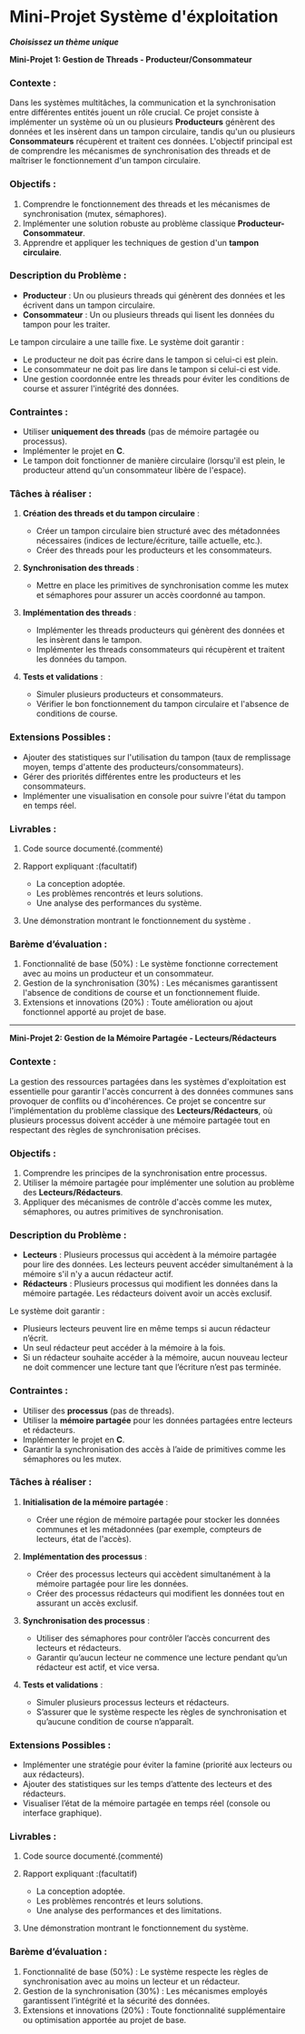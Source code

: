 # Mini-Projet Système d'éxploitation

***Choisissez un thème unique***

**Mini-Projet 1: Gestion de Threads - Producteur/Consommateur**

### Contexte :
Dans les systèmes multitâches, la communication et la synchronisation entre différentes entités jouent un rôle crucial. Ce projet consiste à implémenter un système où un ou plusieurs **Producteurs** génèrent des données et les insèrent dans un tampon circulaire, tandis qu'un ou plusieurs **Consommateurs** récupèrent et traitent ces données. L'objectif principal est de comprendre les mécanismes de synchronisation des threads et de maîtriser le fonctionnement d'un tampon circulaire.

### Objectifs :
1. Comprendre le fonctionnement des threads et les mécanismes de synchronisation (mutex, sémaphores).
2. Implémenter une solution robuste au problème classique **Producteur-Consommateur**.
3. Apprendre et appliquer les techniques de gestion d'un **tampon circulaire**.

### Description du Problème :
- **Producteur** : Un ou plusieurs threads qui génèrent des données et les écrivent dans un tampon circulaire.
- **Consommateur** : Un ou plusieurs threads qui lisent les données du tampon pour les traiter.

Le tampon circulaire a une taille fixe. Le système doit garantir :
- Le producteur ne doit pas écrire dans le tampon si celui-ci est plein.
- Le consommateur ne doit pas lire dans le tampon si celui-ci est vide.
- Une gestion coordonnée entre les threads pour éviter les conditions de course et assurer l'intégrité des données.

### Contraintes :
- Utiliser **uniquement des threads** (pas de mémoire partagée ou processus).
- Implémenter le projet en **C**.
- Le tampon doit fonctionner de manière circulaire (lorsqu'il est plein, le producteur attend qu'un consommateur libère de l'espace).

### Tâches à réaliser :
1. **Création des threads et du tampon circulaire** :
   - Créer un tampon circulaire bien structuré avec des métadonnées nécessaires (indices de lecture/écriture, taille actuelle, etc.).
   - Créer des threads pour les producteurs et les consommateurs.

2. **Synchronisation des threads** :
   - Mettre en place les primitives de synchronisation comme les mutex et sémaphores pour assurer un accès coordonné au tampon.

3. **Implémentation des threads** :
   - Implémenter les threads producteurs qui génèrent des données et les insèrent dans le tampon.
   - Implémenter les threads consommateurs qui récupèrent et traitent les données du tampon.

4. **Tests et validations** :
   - Simuler plusieurs producteurs et consommateurs.
   - Vérifier le bon fonctionnement du tampon circulaire et l'absence de conditions de course.

### Extensions Possibles :
- Ajouter des statistiques sur l'utilisation du tampon (taux de remplissage moyen, temps d'attente des producteurs/consommateurs).
- Gérer des priorités différentes entre les producteurs et les consommateurs.
- Implémenter une visualisation en console pour suivre l'état du tampon en temps réel.

### Livrables :
1. Code source documenté.(commenté) 
2. Rapport expliquant :(facultatif)
   - La conception adoptée.
   - Les problèmes rencontrés et leurs solutions.
   - Une analyse des performances du système.

3. Une démonstration montrant le fonctionnement du système .

### Barème d’évaluation :
1. Fonctionnalité de base (50%) : Le système fonctionne correctement avec au moins un producteur et un consommateur.
2. Gestion de la synchronisation (30%) : Les mécanismes garantissent l'absence de conditions de course et un fonctionnement fluide.
3. Extensions et innovations (20%) : Toute amélioration ou ajout fonctionnel apporté au projet de base.


---

**Mini-Projet 2: Gestion de la Mémoire Partagée - Lecteurs/Rédacteurs**

### Contexte :
La gestion des ressources partagées dans les systèmes d'exploitation est essentielle pour garantir l'accès concurrent à des données communes sans provoquer de conflits ou d'incohérences. Ce projet se concentre sur l'implémentation du problème classique des **Lecteurs/Rédacteurs**, où plusieurs processus doivent accéder à une mémoire partagée tout en respectant des règles de synchronisation précises.

### Objectifs :
1. Comprendre les principes de la synchronisation entre processus.
2. Utiliser la mémoire partagée pour implémenter une solution au problème des **Lecteurs/Rédacteurs**.
3. Appliquer des mécanismes de contrôle d'accès comme les mutex, sémaphores, ou autres primitives de synchronisation.

### Description du Problème :
- **Lecteurs** : Plusieurs processus qui accèdent à la mémoire partagée pour lire des données. Les lecteurs peuvent accéder simultanément à la mémoire s'il n'y a aucun rédacteur actif.
- **Rédacteurs** : Plusieurs processus qui modifient les données dans la mémoire partagée. Les rédacteurs doivent avoir un accès exclusif.

Le système doit garantir :
- Plusieurs lecteurs peuvent lire en même temps si aucun rédacteur n’écrit.
- Un seul rédacteur peut accéder à la mémoire à la fois.
- Si un rédacteur souhaite accéder à la mémoire, aucun nouveau lecteur ne doit commencer une lecture tant que l’écriture n’est pas terminée.

### Contraintes :
- Utiliser des **processus** (pas de threads).
- Utiliser la **mémoire partagée** pour les données partagées entre lecteurs et rédacteurs.
- Implémenter le projet en **C**.
- Garantir la synchronisation des accès à l’aide de primitives comme les sémaphores ou les mutex.

### Tâches à réaliser :
1. **Initialisation de la mémoire partagée** :
   - Créer une région de mémoire partagée pour stocker les données communes et les métadonnées (par exemple, compteurs de lecteurs, état de l'accès).

2. **Implémentation des processus** :
   - Créer des processus lecteurs qui accèdent simultanément à la mémoire partagée pour lire les données.
   - Créer des processus rédacteurs qui modifient les données tout en assurant un accès exclusif.

3. **Synchronisation des processus** :
   - Utiliser des sémaphores pour contrôler l’accès concurrent des lecteurs et rédacteurs.
   - Garantir qu’aucun lecteur ne commence une lecture pendant qu’un rédacteur est actif, et vice versa.

4. **Tests et validations** :
   - Simuler plusieurs processus lecteurs et rédacteurs.
   - S’assurer que le système respecte les règles de synchronisation et qu’aucune condition de course n’apparaît.

### Extensions Possibles :
- Implémenter une stratégie pour éviter la famine (priorité aux lecteurs ou aux rédacteurs).
- Ajouter des statistiques sur les temps d’attente des lecteurs et des rédacteurs.
- Visualiser l’état de la mémoire partagée en temps réel (console ou interface graphique).

### Livrables :
1. Code source documenté.(commenté) 
2. Rapport expliquant :(facultatif)
   - La conception adoptée.
   - Les problèmes rencontrés et leurs solutions.
   - Une analyse des performances et des limitations.

3. Une démonstration montrant le fonctionnement du système.

### Barème d’évaluation :
1. Fonctionnalité de base (50%) : Le système respecte les règles de synchronisation avec au moins un lecteur et un rédacteur.
2. Gestion de la synchronisation (30%) : Les mécanismes employés garantissent l’intégrité et la sécurité des données.
3. Extensions et innovations (20%) : Toute fonctionnalité supplémentaire ou optimisation apportée au projet de base.


